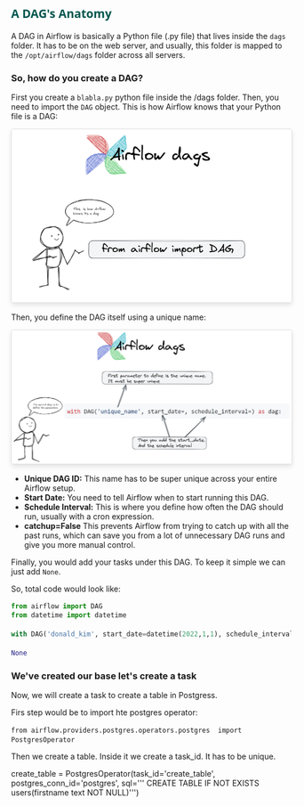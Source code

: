 
## <span style="color: #00574F; font-family: Segoe UI, sans-serif;">A DAG's Anatomy</span>

A DAG in Airflow is basically a Python file (.py file) that lives inside the `dags` folder. It has to be on the web server, and usually, this folder is mapped to the `/opt/airflow/dags` folder across all servers.

### So, how do you create a DAG?

First you create a `blabla.py` python file inside the /dags folder. Then, you need to import the `DAG` object. This is how Airflow knows that your Python file is a DAG:

   <img src="images/2024-09-01-23-58-17.png" alt="Description of the image" style="max-width: 100%; height: auto; border: 1px solid #ddd; border-radius: 4px; box-shadow: 0 4px 8px rgba(0, 0, 0, 0.1);">

Then, you define the DAG itself using a unique name:


   <img src="images/2024-09-02-00-10-44.png" alt="Description of the image" style="max-width: 100%; height: auto; border: 1px solid #ddd; border-radius: 4px; box-shadow: 0 4px 8px rgba(0, 0, 0, 0.1);">

- **Unique DAG ID:** This name has to be super unique across your entire Airflow setup.
- **Start Date:** You need to tell Airflow when to start running this DAG.
- **Schedule Interval:** This is where you define how often the DAG should run, usually with a cron expression.
- **catchup=False** This prevents Airflow from trying to catch up with all the past runs, which can save you from a lot of unnecessary DAG runs and give you more manual control.

Finally, you would add your tasks under this DAG. To keep it simple we can just add `None`.

So, total code would look like:

```python
from airflow import DAG
from datetime import datetime

with DAG('donald_kim', start_date=datetime(2022,1,1), schedule_interval='@daily', catchup=False) as dag:

None
```

### We've created our base let's create a task

Now, we will create a task to create a table in Postgress.

Firs step would be to import hte postgres operator:

`from airflow.providers.postgres.operators.postgres  import PostgresOperator`

Then we create a table. Inside it we create a task_id. It has to be unique.

create_table = PostgresOperator(task_id='create_table', postgres_conn_id='postgres', sql=''' CREATE TABLE IF NOT EXISTS users(firstname text NOT NULL)''')
